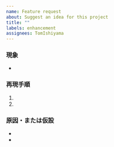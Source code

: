```yaml
---
name: Feature request
about: Suggest an idea for this project
title: ""
labels: enhancement
assignees: TomIshiyama
---
```


### 現象

-

### 再現手順

1.
2.

### 原因・または仮設

-
-
